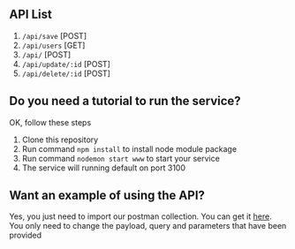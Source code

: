 ## API List
1. `/api/save` [POST] 
2. `/api/users` [GET]  
3. `/api/` [POST] 
4. `/api/update/:id` [POST]
5. `/api/delete/:id` [POST]


## Do you need a tutorial to run the service?
OK, follow these steps
1. Clone this repository
2. Run command `npm install` to install node module package
3. Run command `nodemon start www` to start your service
4. The service will running default on port 3100


## Want an example of using the API?
Yes, you just need to import our postman collection. You can get it [here](https://github.com/afatbenz/MongoDB-CRUD/blob/main/db/SERA.postman_collection.json).
You only need to change the payload, query and parameters that have been provided